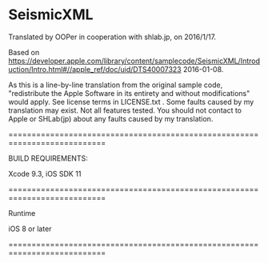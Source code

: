 # SeismicXML

Translated by OOPer in cooperation with shlab.jp, on 2016/1/17.

Based on
<https://developer.apple.com/library/content/samplecode/SeismicXML/Introduction/Intro.html#//apple_ref/doc/uid/DTS40007323>
2016-01-08.

As this is a line-by-line translation from the original sample code, "redistribute the Apple Software in its entirety and without modifications" would apply. See license terms in LICENSE.txt .
Some faults caused by my translation may exist. Not all features tested.
You should not contact to Apple or SHLab(jp) about any faults caused by my translation.

===========================================================================

BUILD REQUIREMENTS:

Xcode 9.3, iOS SDK 11

===========================================================================

Runtime

iOS 8 or later

===========================================================================
